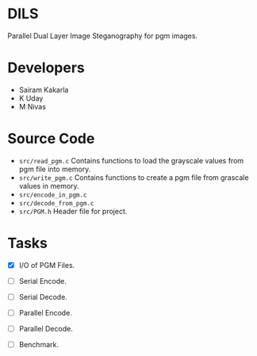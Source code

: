 # DILS
Parallel Dual Layer Image Steganography for pgm images.
# Developers
  - Sairam Kakarla
  - K Uday
  - M Nivas
# Source Code
 - ```src/read_pgm.c``` Contains functions to load the grayscale values from pgm file into memory.
 - ```src/write_pgm.c``` Contains functions to create a pgm file from grascale values in memory.
 - ```src/encode_in_pgm.c```
 - ```src/decode_from_pgm.c```
 - ```src/PGM.h``` Header file for project.

# Tasks
- [x] I/O of PGM Files.
- [ ] Serial Encode.
- [ ] Serial Decode.
- [ ] Parallel Encode.
- [ ] Parallel Decode.
- [ ] Benchmark.

